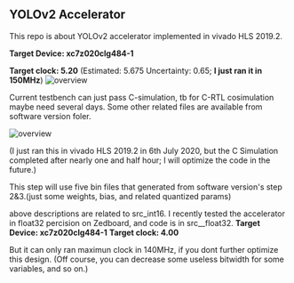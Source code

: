 ## YOLOv2 Accelerator
This repo is about YOLOv2 accelerator implemented in vivado HLS 2019.2. 

__Target Device:  xc7z020clg484-1__ 

__Target clock: 5.20__ (Estimated: 5.675 Uncertainty: 0.65; __I just ran it in 150MHz__) 
![overview](https://github.com/dhm2013724/yolov2_xilinx_fpga/blob/150MHzTn4Tm32Tr26Tc26Cin4Cout2/hls/c-syn.PNG)

Current testbench can just pass C-simulation, tb for C-RTL cosimulation maybe need several days. 
Some other related files are available from software version foler.

![overview](https://github.com/dhm2013724/yolov2_xilinx_fpga/blob/150MHzTn4Tm32Tr26Tc26Cin4Cout2/hls/c_sim.PNG)

(I just ran this in vivado HLS 2019.2 in 6th July 2020, but the C Simulation completed after nearly one and half hour; I will optimize the code in the future.)

This step will use five bin files that generated from software version's step 2&3.(just some weights, bias, and related quantized params)

above descriptions are related to src_int16. I recently tested the accelerator in float32 percision on Zedboard, and code is in src__float32.
__Target Device:  xc7z020clg484-1__ 
__Target clock: 4.00__

But it can only ran maximun clock in 140MHz, if you dont further optimize this design. (Off course, you can decrease some useless bitwidth for some variables, and so on.)
